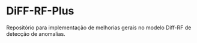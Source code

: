 # DiFF-RF-Plus
Repositório para implementação de melhorias gerais no modelo Diff-RF de detecção de anomalias.

